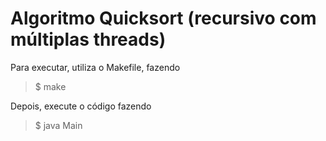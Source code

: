 # Algoritmo Quicksort (recursivo com múltiplas threads)

Para executar, utiliza o Makefile, fazendo

> $ make

Depois, execute o código fazendo

> $ java Main
